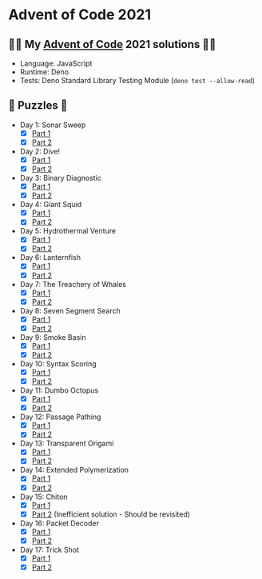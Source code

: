 # Advent of Code 2021

## 🎄🎅 My [Advent of Code](https://adventofcode.com/) 2021 solutions 🎅🎄
- Language: JavaScript
- Runtime: Deno
- Tests: Deno Standard Library Testing Module (`deno test --allow-read`)

## 🧩 Puzzles 🧩
- Day 1: Sonar Sweep
  - [x] [Part 1](day01/part1.js)
  - [x] [Part 2](day01/part2.js)
- Day 2: Dive!
  - [x] [Part 1](day02/part1.js)
  - [x] [Part 2](day02/part2.js)
- Day 3: Binary Diagnostic
  - [x] [Part 1](day03/part1.js)
  - [x] [Part 2](day03/part2.js)
- Day 4: Giant Squid
  - [x] [Part 1](day04/part1.js)
  - [x] [Part 2](day04/part2.js)
- Day 5: Hydrothermal Venture
  - [x] [Part 1](day05/part1.js)
  - [x] [Part 2](day05/part2.js)
- Day 6: Lanternfish
  - [x] [Part 1](day06/part1.js)
  - [x] [Part 2](day06/part2.js)
- Day 7: The Treachery of Whales
  - [x] [Part 1](day07/part1.js)
  - [x] [Part 2](day07/part2.js)
- Day 8: Seven Segment Search
  - [x] [Part 1](day08/part1.js)
  - [x] [Part 2](day08/part2.js)
- Day 9: Smoke Basin
  - [x] [Part 1](day09/part1.js)
  - [x] [Part 2](day09/part2.js)
- Day 10: Syntax Scoring
  - [x] [Part 1](day10/part1.js)
  - [x] [Part 2](day10/part2.js)
- Day 11: Dumbo Octopus
  - [x] [Part 1](day11/part1.js)
  - [x] [Part 2](day11/part2.js)
- Day 12: Passage Pathing
  - [x] [Part 1](day12/part1.js)
  - [x] [Part 2](day12/part2.js)
- Day 13: Transparent Origami
  - [x] [Part 1](day13/part1.js)
  - [x] [Part 2](day13/part2.js)
- Day 14: Extended Polymerization
  - [x] [Part 1](day14/part1.js)
  - [x] [Part 2](day14/part2.js)
- Day 15: Chiton
  - [x] [Part 1](day15/part1.js)
  - [x] [Part 2](day15/part2.js) (Inefficient solution - Should be revisited)
- Day 16: Packet Decoder
  - [x] [Part 1](day16/part1.js)
  - [x] [Part 2](day16/part2.js)
- Day 17: Trick Shot
  - [x] [Part 1](day17/part1.js)
  - [x] [Part 2](day17/part2.js)

